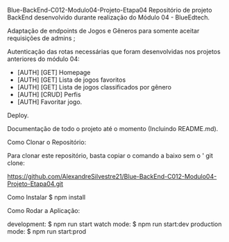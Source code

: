 Blue-BackEnd-C012-Modulo04-Projeto-Etapa04
Repositório de projeto BackEnd desenvolvido durante realização do Módulo 04 - BlueEdtech.

Adaptação de endpoints de Jogos e Gêneros para somente aceitar requisições de admins ;

Autenticação das rotas necessárias que foram desenvolvidas nos projetos anteriores do módulo 04:

- [AUTH] [GET] Homepage
- [AUTH] [GET] Lista de jogos favoritos
- [AUTH] [GET] Lista de jogos classificados por gênero
- [AUTH] [CRUD] Perfis
- [AUTH] Favoritar jogo.

Deploy.

Documentação de todo o projeto até o momento (Incluindo README.md).

Como Clonar o Repositório:

Para clonar este repositório, basta copiar o comando a baixo sem o ' git clone:

https://github.com/AlexandreSilvestre21/Blue-BackEnd-C012-Modulo04-Projeto-Etapa04.git

Como Instalar $ npm install

Como Rodar a Aplicação:

development: $ npm run start
watch mode: $ npm run start:dev
production mode: $ npm run start:prod
